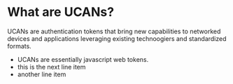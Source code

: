 <script>
import {
  ToastNotification
} from 'carbon-components-svelte'
</script>

# What are UCANs?

UCANs are authentication tokens that bring new capabilities to networked devices and applications leveraging existing technoogiers and standardized formats. 

* UCANs are essentially javascript web tokens.
* this is the next line item
* another line item

<ToastNotification 
  kind="info"
  title="Introduction"
  subtitle="This is the introduction"
/>

<style>
</style>